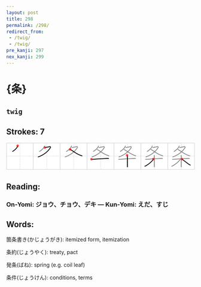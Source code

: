 ```yaml
---
layout: post
title: 298
permalink: /298/
redirect_from:
 - /twig/
 - /twig/
pre_kanji: 297
nex_kanji: 299
---
```


# {条}

## `twig`

## Strokes: 7

<div class="stroke"><img src="../images/E69DA1.png" /></div>

## Reading:

### On-Yomi: ジョウ、チョウ、デキ &mdash; Kun-Yomi: えだ、すじ

## Words:

箇条書き(かじょうがき): itemized form, itemization

条約(じょうやく): treaty, pact

発条(ばね): spring (e.g. coil leaf)

条件(じょうけん): conditions, terms

